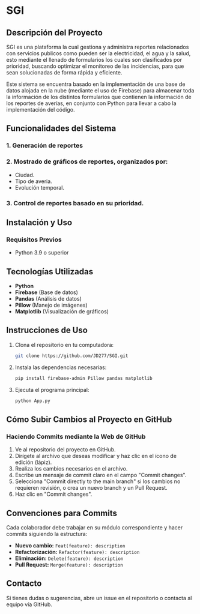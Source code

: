 # SGI

## Descripción del Proyecto

SGI es una plataforma la cual gestiona y administra reportes relacionados con servicios publicos como pueden ser la electricidad, el agua y la salud, esto mediante el llenado de formularios los cuales son clasificados por prioridad, buscando optimizar el monitoreo de las incidencias, para que sean solucionadas de forma rápida y eficiente.

Este sistema se encuentra basado en la implementación de una base de datos alojada en la nube (mediante el uso de Firebase) para almacenar toda la información de los distintos formularios que contienen la información de los reportes de averías, en conjunto con Python para llevar a cabo la implementación del código.

## Funcionalidades del Sistema

### 1. Generación de reportes

### 2. Mostrado de gráficos de reportes, organizados por:
- Ciudad.
- Tipo de averia.
- Evolución temporal.

### 3. Control de reportes basado en su prioridad.

## Instalación y Uso

### Requisitos Previos
- Python 3.9 o superior

## Tecnologías Utilizadas
- **Python**
- **Firebase** (Base de datos)
- **Pandas** (Análisis de datos)
- **Pillow** (Manejo de imágenes)
- **Matplotlib** (Visualización de gráficos)

## Instrucciones de Uso

1. Clona el repositorio en tu computadora:
   ```bash
   git clone https://github.com/JD277/SGI.git
   ```
2. Instala las dependencias necesarias:
   ```bash
   pip install firebase-admin Pillow pandas matplotlib
   ```
3. Ejecuta el programa principal:
   ```bash
   python App.py
   ```

## Cómo Subir Cambios al Proyecto en GitHub

### Haciendo Commits mediante la Web de GitHub
1. Ve al repositorio del proyecto en GitHub.
2. Dirígete al archivo que deseas modificar y haz clic en el ícono de edición (lápiz).
3. Realiza los cambios necesarios en el archivo.
4. Escribe un mensaje de commit claro en el campo "Commit changes".
5. Selecciona "Commit directly to the main branch" si los cambios no requieren revisión, o crea un nuevo branch y un Pull Request.
6. Haz clic en "Commit changes".

## Convenciones para Commits
Cada colaborador debe trabajar en su módulo correspondiente y hacer commits siguiendo la estructura:

- **Nuevo cambio:** `Feat(feature): description`
- **Refactorización:** `Refactor(feature): description`
- **Eliminación:** `Delete(feature): description`
- **Pull Request:** `Merge(feature): description`

## Contacto
Si tienes dudas o sugerencias, abre un issue en el repositorio o contacta al equipo vía GitHub.
